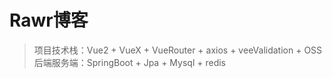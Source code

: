 # Rawr博客

> 项目技术栈：Vue2 + VueX + VueRouter + axios + veeValidation + OSS
> 后端服务端：SpringBoot + Jpa + Mysql + redis

